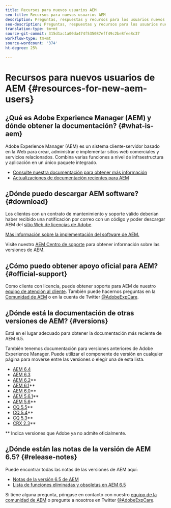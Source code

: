 ```yaml
---
title: Recursos para nuevos usuarios AEM
seo-title: Recursos para nuevos usuarios AEM
description: Preguntas, respuestas y recursos para los usuarios nuevos en AEM
seo-description: Preguntas, respuestas y recursos para los usuarios nuevos en AEM
translation-type: tm+mt
source-git-commit: 315d1ac1a00da474f535087eff49c2be8fee8c37
workflow-type: tm+mt
source-wordcount: '374'
ht-degree: 25%

---
```



# Recursos para nuevos usuarios de AEM {#resources-for-new-aem-users}

## ¿Qué es Adobe Experience Manager (AEM) y dónde obtener la documentación? {#what-is-aem}

Adobe Experience Manager (AEM) es un sistema cliente-servidor basado en la Web para crear, administrar e implementar sitios web comerciales y servicios relacionados. Combina varias funciones a nivel de infraestructura y aplicación en un único paquete integrado.

* [Consulte nuestra documentación para obtener más información](/help/sites-deploying/home.md)
* [Actualizaciones de documentación recientes para AEM](https://helpx.adobe.com/experience-manager/documentation-updates.html)

## ¿Dónde puedo descargar AEM software? {#download}

Los clientes con un contrato de mantenimiento y soporte válido deberían haber recibido una notificación por correo con un código y poder descargar AEM del [sitio Web de licencias de Adobe](http://licensing.adobe.com/).

[Más información sobre la implementación del software de AEM.](/help/sites-deploying/home.md)

Visite nuestro [AEM Centro de soporte](https://helpx.adobe.com/experience-manager/aem-releases-updates.html) para obtener información sobre las versiones de AEM.

## ¿Cómo puedo obtener apoyo oficial para AEM? {#official-support}

Como cliente con licencia, puede obtener soporte para AEM de nuestro [equipo de atención al cliente](https://helpx.adobe.com/es/marketing-cloud/contact-support.html). También puede hacernos preguntas en la [Comunidad de AEM](https://forums.adobe.com/community/experience-cloud/marketing-cloud/experience-manager) o en la cuenta de Twitter [@AdobeExpCare](https://twitter.com/adobeexpcare).

## ¿Dónde está la documentación de otras versiones de AEM? {#versions}

Está en el lugar adecuado para obtener la documentación más reciente de AEM 6.5.

También tenemos documentación para versiones anteriores de Adobe Experience Manager. Puede utilizar el componente de versión en cualquier página para moverse entre las versiones o elegir una de esta lista.

* [AEM 6.4](https://helpx.adobe.com/support/experience-manager/6-4.html)
* [AEM 6.3](https://helpx.adobe.com/support/experience-manager/6-3.html)
* [AEM 6.2](https://helpx.adobe.com/support/experience-manager/6-2.html)**
* [AEM 6.1](https://docs.adobe.com/docs/es/aem/6-1.html)**
* [AEM 6.0](https://docs.adobe.com/docs/es/aem/6-0.html)**
* [AEM 5.6.1](https://helpx.adobe.com/experience-manager/aem-previous-versions.html)**
* [AEM 5.6](https://helpx.adobe.com/experience-manager/aem-previous-versions.html)**
* [CQ 5.5](https://helpx.adobe.com/experience-manager/aem-previous-versions.html)**
* [CQ 5.4](https://helpx.adobe.com/experience-manager/aem-previous-versions.html)**
* [CQ 5.3](https://helpx.adobe.com/experience-manager/aem-previous-versions.html)**
* [CRX 2.3](https://helpx.adobe.com/experience-manager/aem-previous-versions.html)**

** Indica versiones que Adobe ya no admite oficialmente.

## ¿Dónde están las notas de la versión de AEM 6.5? {#release-notes}

Puede encontrar todas las notas de las versiones de AEM aquí:

* [Notas de la versión 6.5 de AEM](/help/release-notes/home.md)
* [Lista de funciones eliminadas y obsoletas en AEM 6.5](/help/release-notes/deprecated-removed-features.md)

Si tiene alguna pregunta, póngase en contacto con nuestro [equipo de la comunidad de AEM](http://help-forums.adobe.com/content/adobeforums/en/experience-manager-forum/adobe-experience-manager.html) o pregunte a nosotros en Twitter [@AdobeExpCare](https://twitter.com/adobeexpcare).
